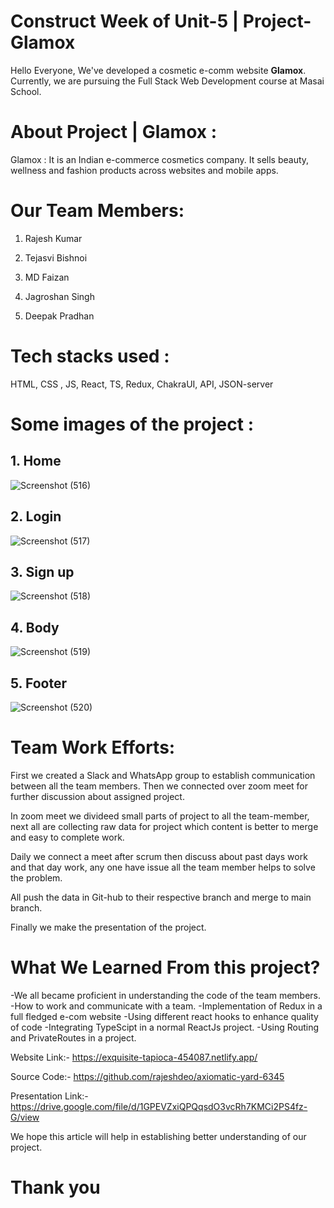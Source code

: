 # Construct Week of Unit-5 | Project-Glamox

Hello Everyone, We've developed a cosmetic e-comm website **Glamox**. Currently, we are pursuing the Full Stack Web Development course at Masai School.



# About Project | Glamox :

Glamox : It is an Indian e-commerce cosmetics company. It sells beauty, wellness and fashion products across websites and mobile apps.

# Our Team Members:

1. Rajesh Kumar

2. Tejasvi Bishnoi

3. MD Faizan

4. Jagroshan Singh

5. Deepak Pradhan

# Tech stacks used :

HTML, CSS , JS, React, TS, Redux, ChakraUI, API, JSON-server



# Some images of the project :

## 1. Home
 ![Screenshot (516)](https://user-images.githubusercontent.com/112768622/220413059-84961443-166a-47d8-926b-8c801a12ff8f.png)

## 2. Login
![Screenshot (517)](https://user-images.githubusercontent.com/112768622/220413153-e0299f40-74e4-4b4c-9696-bede10c3c535.png)

## 3. Sign up
![Screenshot (518)](https://user-images.githubusercontent.com/112768622/220413209-b24cfb76-c55f-4f8d-a0ec-568273ec213a.png)

## 4. Body
![Screenshot (519)](https://user-images.githubusercontent.com/112768622/220413293-f2807705-8d53-450b-8086-bce234d17399.png)


## 5. Footer


![Screenshot (520)](https://user-images.githubusercontent.com/112768622/220413411-71488445-74c9-47e2-bfa9-b3832a4afa2b.png)









# Team Work Efforts:

First we created a Slack and WhatsApp group to establish communication between all the team members. Then we connected over zoom meet for further discussion about assigned project.

In zoom meet we divideed small parts of project to all the team-member, next all are collecting raw data for project which content is better to merge and easy to complete work.

Daily we connect a meet after scrum then discuss about past days work and that day work, any one have issue all the team member helps to solve the problem.

All push the data in Git-hub to their respective branch and merge to main branch.

Finally we make the presentation of the project.


# What We Learned From this project?

-We all became proficient in understanding the code of the team members.
-How to work and communicate with a team.
-Implementation of Redux in a full fledged e-com website
-Using different react hooks to enhance quality of code
-Integrating TypeScipt in a normal ReactJs project.
-Using Routing and PrivateRoutes in a project.


Website Link:- https://exquisite-tapioca-454087.netlify.app/

Source Code:- https://github.com/rajeshdeo/axiomatic-yard-6345

Presentation Link:- https://drive.google.com/file/d/1GPEVZxiQPQqsdO3vcRh7KMCi2PS4fz-G/view

We hope this article will help in establishing better understanding of our project.

# Thank you

